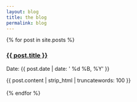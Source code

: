 ```yaml
---
layout: blog
title: the blog
permalink: blog
---
```


{% for post in site.posts %}
<div class="post">
<h3 class="title"><a href="{{ post.url }}">{{ post.title }}</a></h3>
<p class="meta">Date: {{ post.date | date: ' %d %B, %Y' }}</p>
<div class="entry">
{{ post.content | strip_html | truncatewords: 100 }}
</div>
</div>
<br>
{% endfor %}
